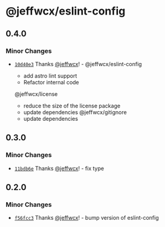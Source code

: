 # @jeffwcx/eslint-config

## 0.4.0

### Minor Changes

- [`10d40e3`](https://github.com/jeffwcx/jeffwcx-config/commit/10d40e38c1c220e435dcabb23e86d0878d6db50b) Thanks [@jeffwcx](https://github.com/jeffwcx)! - @jeffwcx/eslint-config

  - add astro lint support
  - Refactor internal code

  @jeffwcx/license

  - reduce the size of the license package
  - update dependencies
    @jeffwcx/gitignore
  - update dependencies

## 0.3.0

### Minor Changes

- [`11bdb6e`](https://github.com/jeffwcx/jeffwcx-config/commit/11bdb6ee31cb5d9e170627f8a1f51ab24a8280bb) Thanks [@jeffwcx](https://github.com/jeffwcx)! - fix type

## 0.2.0

### Minor Changes

- [`f56fcc3`](https://github.com/jeffwcx/jeffwcx-config/commit/f56fcc33b11c3305f273bdc8f3f55dad01bf6fc9) Thanks [@jeffwcx](https://github.com/jeffwcx)! - bump version of eslint-config
